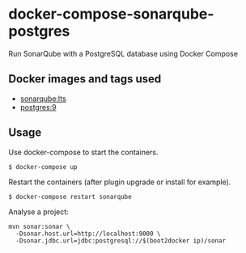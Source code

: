 # docker-compose-sonarqube-postgres
Run SonarQube with a PostgreSQL database using Docker Compose

## Docker images and tags used
- [sonarqube:lts](https://hub.docker.com/_/sonarqube/)
- [postgres:9](https://hub.docker.com/_/postgres/)

## Usage
Use docker-compose to start the containers.

```
$ docker-compose up
```

Restart the containers (after plugin upgrade or install for example).

```
$ docker-compose restart sonarqube
```

Analyse a project:

```
mvn sonar:sonar \
  -Dsonar.host.url=http://localhost:9000 \
  -Dsonar.jdbc.url=jdbc:postgresql://$(boot2docker ip)/sonar
```  